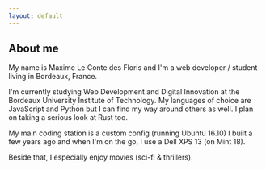 ```yaml
---
layout: default
---
```


<h2 class="page__title">About me</h2>

My name is Maxime Le Conte des Floris and I'm a web developer / student living in Bordeaux, France.

I'm currently studying Web Development and Digital Innovation at the Bordeaux University Institute of Technology. My languages of choice are JavaScript and Python but I can find my way around others as well. I plan on taking a serious look at Rust too.

My main coding station is a custom config (running Ubuntu 16.10) I built a few years ago and when I'm on the go, I use a Dell XPS 13 (on Mint 18).

Beside that, I especially enjoy movies (sci-fi & thrillers).
